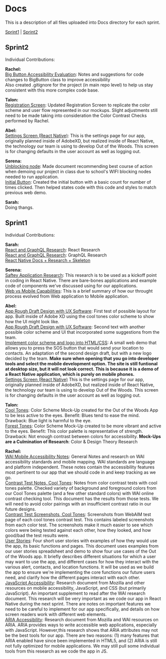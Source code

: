 # Docs
This is a description of all files uploaded into Docs directory for each sprint.

[Sprint1](#sprint1) | [Sprint2](#sprint2) 

## Sprint2
Individual Contributions: 

**Rachel:**<br>
[Big Button Accessibility Evaluation](Sprint2/ButtonAccess.md): Notes and suggestions for code changes to BigButton class to improve accessibility<br>
Also created .gitignore for the project (in main repo level) to help us stay consistent with this more complex code base.

**Talon:**<br>
[Registration Screen](Sprint2/Registration_Screen.PNG): Updated Registration Screen to replicate the color scheme and user flow represented in our mockups. Slight adjustments still need to be made taking into consideration the Color Contrast Checks performed by Rachel.

**Abel:**<br>
[Settings Screen (React Native)](Sprint2/Settings_Screen.PNG): This is the settings page for our app, originally planned inside of AdobeXD, but realized inside of React Native, the technology our team is using to develop Out of the Woods. This screen is for changing defaults in the user account as well as logging out.

**Serena:**<br>
[Unblocking node](Sprint2/sprint2_unblockingnodes.docx): Made document recommending best course of action when demoing our project in class due to school's WIFI blocking nodes needed to run application.<br>
[Initial Button](Sprint2/sprint2_initialbutton.png): Created the initial button with a basic count for number of times clicked. Then helped states code with this code and styles to match previous web demo.<br> 

**Sarah:**<br>
Doing thangs. 


## Sprint1
Individual Contributions:

**Sarah:** <br>
<a href="Sprint1/React_JS_GraphQL_Research.pdf" target="_blank">React and GraphQL Research</a>: React Research<br>
<a href="Sprint1/React_JS_GraphQL_Research.pdf" target="_blank">React and GraphQL Research</a>: GraphQL Research<br>
[React Native Docs + Research + Skeleton](https://github.com/cs3398-s19-klingon-warriors/Out-of-the-Woods/tree/shared/App)

**Serena:** <br>
[Saftey Application Research](Sprint1/sprint1_safetyappresearch.pdf): This research is to be used as a kickoff point in coding in React Native. There are bare-bones applications and example code of components we've discussed using for our applications. <br> 
[Web vs Mobile Capabilities](Sprint1/WebVsMobile.txt): This is a brief summary of how our throught process evolved from Web application to Mobile application.

**Abel:** <br>
<a href="Sprint1/TestGif1.gif" target="_blank">App Rough Draft Design with UX Software</a>: First test of possible layout for app. Built inside of Adobe XD using the cool tones color scheme to show how the UI might look like. <br>
<a href="Sprint1/TestGif2.gif" target="_blank">App Rough Draft Design with UX Software</a>: Second text with another possible color scheme and UI that incorporated some suggestions from the team. <br>
<a href="https://cs3398-s19-klingon-warriors.github.io/Out-of-the-Woods/">Implement color scheme and logo into HTML/CSS</a>: A small web demo that allows you to press the SOS button that would send your location to contacts. An adaptation of the second design draft, but with a new logo decided by the team. **Make sure when opening that you go into developer tools and select the mobile development option. The site is still funtional at desktop size, but it will not look correct. This is because it is a demo of a React Native application, which is purely on mobile phones.**<br>
<a href="Sprint2/Settings_Screen.PNG">Settings Screen (React Native)</a> This is the settings page for our app, originally planned inside of AdobeXD, but realized inside of React Native, the technology our team is using to develop Out of the Woods. This screen is for changing defaults in the user account as well as logging out.<br>

**Talon:** <br>
<a href="Sprint1/OOTW_Cool_Tones.jpg" target="_blank">Cool Tones</a>: Color Scheme Mock-Up created for the Out of the Woods App to be less active to the eyes. Benefit: Blues tend to ease the mind. Drawback: Blue light is harmful to the eye.<br>
<a href="Sprint1/OOTW_Forest_Tones.jpg" target="_blank">Forest Tones</a>: Color Scheme Mock-Up created to be more vibrant and active to the eyes. Benefit: This color palette is representative of strength. Drawback: Not enough contrast between colors for accessibility.
**Mock-Ups are a Culmination of Research**: Color & Design Theory Research<br>

**Rachel:** <br>
<a href="Sprint1/WAI mobile accessibility.pdf" target="_blank">WAI Mobile Accessibility Notes</a>: General Notes and research on WAI accessibility standards and mobile mapping. WAI standards are language and platform independent. These notes contain the accessibility features most pertinent to our app that we should code in and keep tracking as we go.<br>
<a href="Sprint1/Color Contrast Check test notes 3.3 pdf.pdf" target="_blank">Contrast Test Notes, Cool Tones</a>: Notes from color contrast tests with cool tones palette. Checked variety of background and foreground colors from our Cool Tones palette (and a few other standard colors) with WAI online contrast checking tool. This document has the results from those tests. We will need to avoid color pairings with an insufficient contrast ratio in our future designs.<br>
<a href="Sprint1/Contrast Tests Screenshots.zip" target="_blank">Contrast Test Screenshots, Cool Tones</a>: Screenshots from WebAIM test page of each cool tones contrast test. This contains labeled screenshots from each color test. The screenshots make it much easier to see which colors were being tested against each other, how they looked, and how good/bad the test results were.<br>
<a href="Sprint1/UserStories.md" target="_blank">User Stories</a>: Four short user stories with examples of how they would use the app, its basic functions and pages. This document uses examples from our user stories spreadsheet and demo to show four use cases of the Out of the Woods app. It briefly describes different situations for which a user may want to use the app, and different cases for how they interact with the various alert, contacts, and location functions. It will be used as we build the app to ensure we're implementing the core functions our future users need, and clarify how the different pages interact with each other.<br>
<a href="Sprint1/JavaScript Accessibility.pdf" target="_blank">JavaScript Accessibility</a>: Research document from Mozilla and other resources on mobile accessibility, JavaScript, and CSS (but primarily JavaScript). An important supplement to read after the WAI research document. This research will be very important as we code our app in React Native during the next sprint. There are notes on important features we need to be careful to implement for our app specifically, and details on how screen readers work with different web elements.<br> 
<a href="Sprint1/ARIA Accessibility.pdf" target="_blank">ARIA Accessibility</a>: Research document from Mozilla and WAI resources on ARIA. ARIA provides ways to write accessible web applications, especially with JavaScript. However,this research shows that ARIA attributes may not be the best tools for our app. There are two reasons: (1) many features that ARIA enabled have since been implemented in HTML5, and (2) ARIA is still not fully optimized for mobile applications. We may still pull some individual tools from this research as we code the app in JS.<br> 
